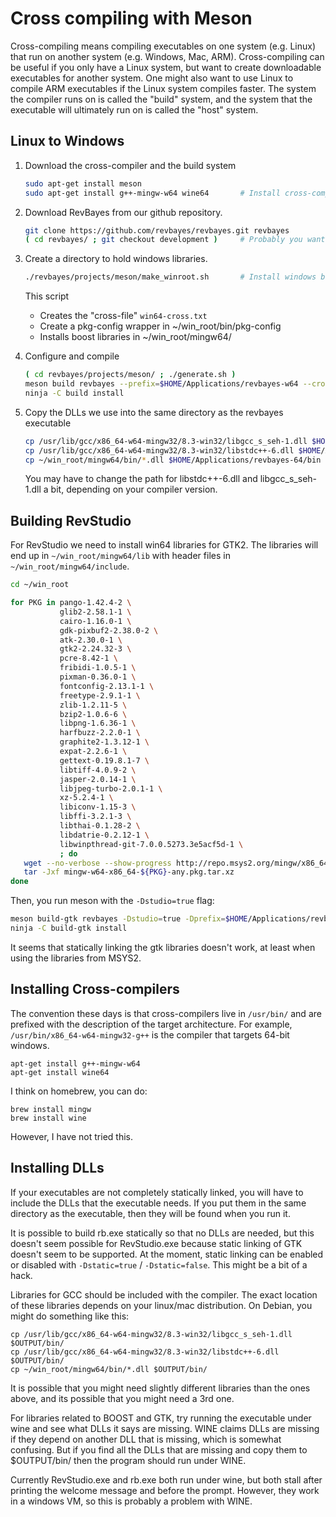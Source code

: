 # Cross compiling with Meson

Cross-compiling means compiling executables on one system (e.g. Linux) that run on another system (e.g. Windows, Mac, ARM). Cross-compiling can be useful if you only have a Linux system, but want to create downloadable executables for another system.  One might also want to use Linux to compile ARM executables if the Linux system compiles faster.  The system the compiler runs on is called the "build" system, and the system that the executable will ultimately run on is called the "host" system.

## Linux to Windows

1. Download the cross-compiler and the build system
    ``` sh
    sudo apt-get install meson
    sudo apt-get install g++-mingw-w64 wine64       # Install cross-compiler and exe wrapper
    ```

2. Download RevBayes from our github repository.
    ``` sh
    git clone https://github.com/revbayes/revbayes.git revbayes
    ( cd revbayes/ ; git checkout development )     # Probably you want the development branch
    ```

3. Create a directory to hold windows libraries.
   ``` sh
   ./revbayes/projects/meson/make_winroot.sh       # Install windows boost in ~/win_root
   ```
   This script
   * Creates the "cross-file" `win64-cross.txt`
   * Create a pkg-config wrapper in ~/win_root/bin/pkg-config
   * Installs boost libraries in ~/win_root/mingw64/

4. Configure and compile 
   ``` sh
   ( cd revbayes/projects/meson/ ; ./generate.sh )
   meson build revbayes --prefix=$HOME/Applications/revbayes-w64 --cross-file=win64-cross.txt
   ninja -C build install
   ```

5. Copy the DLLs we use into the same directory as the revbayes executable
   ``` sh
   cp /usr/lib/gcc/x86_64-w64-mingw32/8.3-win32/libgcc_s_seh-1.dll $HOME/Applications/revbayes-64/bin
   cp /usr/lib/gcc/x86_64-w64-mingw32/8.3-win32/libstdc++-6.dll $HOME/Applications/revbayes-64/bin
   cp ~/win_root/mingw64/bin/*.dll $HOME/Applications/revbayes-64/bin
   ```
   You may have to change the path for libstdc++-6.dll and libgcc_s_seh-1.dll a bit, depending on
   your compiler version.

## Building RevStudio

For RevStudio we need to install win64 libraries for GTK2.  The libraries will end up in `~/win_root/mingw64/lib` with header files in `~/win_root/mingw64/include`.

   ``` sh
   cd ~/win_root

   for PKG in pango-1.42.4-2 \
              glib2-2.58.1-1 \
              cairo-1.16.0-1 \
              gdk-pixbuf2-2.38.0-2 \
              atk-2.30.0-1 \
              gtk2-2.24.32-3 \
              pcre-8.42-1 \
              fribidi-1.0.5-1 \
              pixman-0.36.0-1 \
              fontconfig-2.13.1-1 \
              freetype-2.9.1-1 \
              zlib-1.2.11-5 \
              bzip2-1.0.6-6 \
              libpng-1.6.36-1 \
              harfbuzz-2.2.0-1 \
              graphite2-1.3.12-1 \
              expat-2.2.6-1 \
              gettext-0.19.8.1-7 \
              libtiff-4.0.9-2 \
              jasper-2.0.14-1 \
              libjpeg-turbo-2.0.1-1 \
              xz-5.2.4-1 \
              libiconv-1.15-3 \
              libffi-3.2.1-3 \
              libthai-0.1.28-2 \
              libdatrie-0.2.12-1 \
              libwinpthread-git-7.0.0.5273.3e5acf5d-1 \
              ; do
      wget --no-verbose --show-progress http://repo.msys2.org/mingw/x86_64/mingw-w64-x86_64-${PKG}-any.pkg.tar.xz
      tar -Jxf mingw-w64-x86_64-${PKG}-any.pkg.tar.xz
   done
   ```

Then, you run meson with the `-Dstudio=true` flag:

``` sh
meson build-gtk revbayes -Dstudio=true -Dprefix=$HOME/Applications/revbayes-gui --cross-file=win64-cross.txt
ninja -C build-gtk install
```

It seems that statically linking the gtk libraries doesn't work, at least
when using the libraries from MSYS2.

## Installing Cross-compilers

The convention these days is that cross-compilers live in `/usr/bin/` and are prefixed with the description of the target architecture.  For example, `/usr/bin/x86_64-w64-mingw32-g++` is the compiler that targets 64-bit windows.

   ```
   apt-get install g++-mingw-w64
   apt-get install wine64
   ```

I think on homebrew, you can do:
   ```
   brew install mingw
   brew install wine
   ```
However, I have not tried this.


## Installing DLLs

   If your executables are not completely statically linked, you will have to
   include the DLLs that the executable needs.  If you put them in the same
   directory as the executable, then they will be found when you run it.

   It is possible to build rb.exe statically so that no DLLs are needed, but
   this doesn't seem possible for RevStudio.exe because static linking of
   GTK doesn't seem to be supported.  At the moment, static linking can be
   enabled or disabled with `-Dstatic=true` / `-Dstatic=false`.  This might
   be a bit of a hack.

   Libraries for GCC should be included with the compiler.  The exact location
   of these libraries depends on your linux/mac distribution.  On Debian, you
   might do something like this:

   ```
   cp /usr/lib/gcc/x86_64-w64-mingw32/8.3-win32/libgcc_s_seh-1.dll $OUTPUT/bin/
   cp /usr/lib/gcc/x86_64-w64-mingw32/8.3-win32/libstdc++-6.dll $OUTPUT/bin/
   cp ~/win_root/mingw64/bin/*.dll $OUTPUT/bin/
   ```

   It is possible that you might need slightly different libraries than the ones
   above, and its possible that you might need a 3rd one.

   For libraries related to BOOST and GTK, try running the executable under wine
   and see what DLLs it says are missing.  WINE claims DLLs are missing if they
   depend on another DLL that is missing, which is somewhat confusing.  But
   if you find all the DLLs that are missing and copy them to $OUTPUT/bin/ then
   the program should run under WINE.

   Currently RevStudio.exe and rb.exe both run under wine, but both stall after
   printing the welcome message and before the prompt.  However, they work
   in a windows VM, so this is probably a problem with WINE.



   